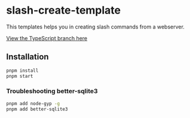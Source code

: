 # slash-create-template
This templates helps you in creating slash commands from a webserver.

[View the TypeScript branch here](https://github.com/Snazzah/slash-create)

## Installation
```sh
pnpm install
pnpm start
```

### Troubleshooting better-sqlite3
```sh
pnpm add node-gyp -g
pnpm add better-sqlite3
```
